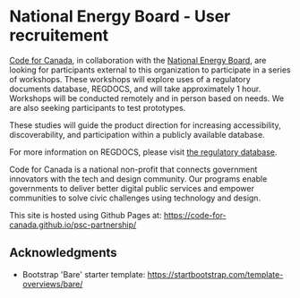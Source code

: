 # National Energy Board - User recruitement

<a href="https://www.codefor.ca">Code for Canada</a>, in collaboration with the <a href=" http://neb-one.gc.ca">National Energy Board</a>, are looking for participants external to this organization to participate in a series of workshops. These workshops will explore uses of a regulatory documents database, REGDOCS, and will take approximately 1 hour. Workshops will be conducted remotely and in person based on needs. We are also seeking participants to test prototypes.

These studies will guide the product direction for increasing accessibility, discoverability, and participation within a publicly available database.

For more information on REGDOCS, please visit <a href="https://apps.neb-one.gc.ca/REGDOCS/"> the regulatory database</a>.

Code for Canada is a national non-profit that connects government innovators with the tech and design community. Our programs enable governments to deliver better digital public services and empower communities to solve civic challenges using technology and design.

This site is hosted using Github Pages at: https://code-for-canada.github.io/psc-partnership/

## Acknowledgments

- Bootstrap 'Bare' starter template: https://startbootstrap.com/template-overviews/bare/
